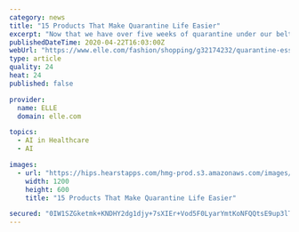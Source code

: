 ```yaml
---
category: news
title: "15 Products That Make Quarantine Life Easier"
excerpt: "Now that we have over five weeks of quarantine under our belts, we're finally starting to get the hang of sheltering in place. By now you may have found your best Zoom lighting, a healthier work-to-Netflix ratio,"
publishedDateTime: 2020-04-22T16:03:00Z
webUrl: "https://www.elle.com/fashion/shopping/g32174232/quarantine-essentials/"
type: article
quality: 24
heat: 24
published: false

provider:
  name: ELLE
  domain: elle.com

topics:
  - AI in Healthcare
  - AI

images:
  - url: "https://hips.hearstapps.com/hmg-prod.s3.amazonaws.com/images/1-wfh-index-1587414628.jpg?crop=1.00xw:1.00xh;0,0&resize=1200:*"
    width: 1200
    height: 600
    title: "15 Products That Make Quarantine Life Easier"

secured: "0IW1SZGketmk+KNDHY2dg1djy+7sXIEr+Vod5F0LyarYmtKoNFQQtsE9up3lTOfmK5NVlAazYDQ9cXy9OKHH5X4xcxR4LDHywcBtjhGF/aJ/Sh/h5PUhSPG+nMAxgSPHsQa/QimGfUBk6uob0YP2Y8PTdfo5xFWK/HIv7j7xKN5p0LKRQ4ed4Dh2zOVxwFuy38vC4N4dSflZLJTuvpDSP32q6xDnwZdfff7lku99v15wWJa7TvApETtp37+duNM/7oOl9WlBvjaWHZiMaqR4oWAxeL3LXduBKYRxZiH6r/PCACmmMoDR0LoSq/S0ieAz39EDS+MOd9Nu27mT4H03MnB0aE2bJwKRZ3OXrjAEUeSzv0ATIMzirVUjr3YnGHGZsiq5VUaj0jVWtAyujRw6IKj5Eg3bSaB8zk3YPbbg6H0hKLa91PjLVpm4b31MDYmYeEHhKHoTy3pweq9oLnB2nE2/gfTv6TwBh8siaw44X3k=;c3nE2AtROqsNI1vjCHHbiw=="
---
```


